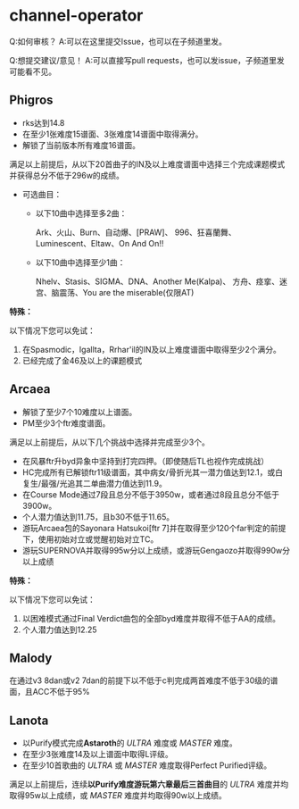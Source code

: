 # channel-operator

Q:如何审核？
A:可以在这里提交Issue，也可以在子频道里发。

Q:想提交建议/意见！
A:可以直接写pull requests，也可以发issue，子频道里发可能看不见。

## Phigros
- rks达到14.8
- 在至少1张难度15谱面、3张难度14谱面中取得满分。
- 解锁了当前版本所有难度16谱面。

满足以上前提后，从以下20首曲子的IN及以上难度谱面中选择三个完成课题模式并获得总分不低于296w的成绩。

- 可选曲目：
    - 以下10曲中选择至多2曲：

        Ark、火山、Burn、自动爆、\[PRAW\]、
996、狂喜蘭舞、Luminescent、Eltaw、On And On!!

    - 以下10曲中选择至少1曲：

        Nhelv、Stasis、SIGMA、DNA、Another Me(Kalpa)、
方舟、痉挛、迷宫、脑震荡、You are the miserable(仅限AT)

**特殊：**

以下情况下您可以免试：

1. 在Spasmodic，Igallta，Rrhar'il的IN及以上难度谱面中取得至少2个满分。
1. 已经完成了金46及以上的课题模式

## Arcaea
- 解锁了至少7个10难度以上谱面。
- PM至少3个ftr难度谱面。

满足以上前提后，从以下几个挑战中选择并完成至少3个。
- 在风暴ftr升byd异象中坚持到打完四押。（即使随后TL也视作完成挑战）
- HC完成所有已解锁ftr11级谱面，其中病女/骨折光其一潜力值达到12.1，或白复生/最强/光追其二单曲潜力值达到11.9。
- 在Course Mode通过7段且总分不低于3950w，或者通过8段且总分不低于3900w。
- 个人潜力值达到11.75，且b30不低于11.65。
- 游玩Arcaea包的Sayonara Hatsukoi[ftr 7]并在取得至少120个far判定的前提下，使用初始对立或觉醒初始对立TC。
- 游玩SUPERNOVA并取得995w分以上成绩，或游玩Gengaozo并取得990w分以上成绩

**特殊：**

以下情况下您可以免试：

1. 以困难模式通过Final Verdict曲包的全部byd难度并取得不低于AA的成绩。
2. 个人潜力值达到12.25

## Malody
在通过v3 8dan或v2 7dan的前提下以不低于c判完成两首难度不低于30级的谱面，且ACC不低于95%

## Lanota
- 以Purify模式完成**Astaroth**的 _ULTRA_ 难度或 _MASTER_ 难度。
- 在至少3张难度14及以上谱面中取得L评级。
- 在至少10首歌曲的 _ULTRA_ 或 _MASTER_ 难度取得Perfect Purified评级。

满足以上前提后，连续**以Purify难度游玩第六章最后三首曲目**的 _ULTRA_ 难度并均取得95w以上成绩，或 _MASTER_ 难度并均取得90w以上成绩。

